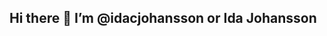 ## Hi there 👋 I’m @idacjohansson or Ida Johansson

<!--
- 👩‍💻
I’m a passionate developer working with both Java and JavaScript, and I’m currently honing my skills to become a well-rounded backend and frontend developer. 🚀
I enjoy to work in frameworks like React, React Native, and Next.js, and I’m always looking for new ways to enhance my coding abilities.

🌱 Right now, I'm focused on expanding my skills in TypeScript and building projects with Next.js.
👯 I’m actively seeking new job opportunities and exciting collaborations.
💬 Feel free to reach out to me if you have questions about React, JavaScript, or anything related to development!
📫 Say Hi! via email at johansson.c.ida@gmail.com

🔧 Skills:
Programming Languages: Java, JavaScript
Frontend: React, React Native, Next.js, CSS, SASS, Bootstrap
Backend: SpringBoot, Node.js, Hibernate, Spring Data JPA, Spring Data JDBC, Spring Data REST
Databases: MySQL, H2, SQL, DBeaver, EER-model
DevOps: Docker, Kubernetes, Azure, GitHub, CI/CD
Testing: Selenium, JUnit
Tools: IntelliJ IDEA, Visual Studio Code, Postman, PrePros, npm

Looking forward to connecting! 😊
-->
